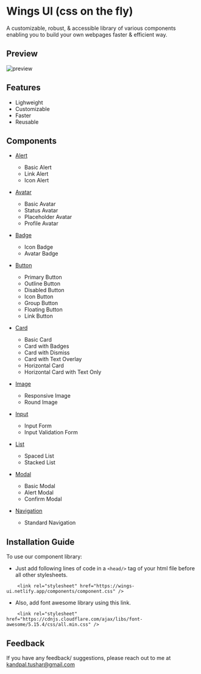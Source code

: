 # Wings UI (css on the fly)

A customizable, robust, & accessible library of various components enabling you to build your own webpages faster & efficient way.

## Preview

![preview](./assets/preview.gif)

## Features

- Lighweight
- Customizable
- Faster
- Reusable

## Components

- [Alert](https://wings-ui.netlify.app/components/alert/alert.html)
    - Basic Alert
    - Link Alert
    - Icon Alert

- [Avatar](https://wings-ui.netlify.app/components/avatar/avatar.html)
    - Basic Avatar
    - Status Avatar
    - Placeholder Avatar
    - Profile Avatar

- [Badge](https://wings-ui.netlify.app/components/badge/badge.html)
    - Icon Badge
    - Avatar Badge

- [Button](https://wings-ui.netlify.app/components/button/button.html)
    - Primary Button
    - Outline Button
    - Disabled Button
    - Icon Button
    - Group Button
    - Floating Button
    - Link Button

- [Card](https://wings-ui.netlify.app/components/card/card.html)
    - Basic Card
    - Card with Badges
    - Card with Dismiss
    - Card with Text Overlay
    - Horizontal Card
    - Horizontal Card with Text Only

- [Image](https://wings-ui.netlify.app/components/image/image.html)
    - Responsive Image
    - Round Image

- [Input](https://wings-ui.netlify.app/components/input/input.html)
    - Input Form
    - Input Validation Form

- [List](https://wings-ui.netlify.app/components/list/list.html)
    - Spaced List
    - Stacked List

- [Modal](https://wings-ui.netlify.app/components/modal/modal.html)
    - Basic Modal
    - Alert Modal
    - Confirm Modal

- [Navigation](https://wings-ui.netlify.app/components/navigation/navigation.html)
    - Standard Navigation

## Installation Guide

To use our component library:
- Just add following lines of code in a `<head/>` tag of your html file before all other stylesheets.

```
	<link rel="stylesheet" href="https://wings-ui.netlify.app/components/component.css" />    
```

- Also, add font awesome library using this link.

```
    <link rel="stylesheet" href="https://cdnjs.cloudflare.com/ajax/libs/font-awesome/5.15.4/css/all.min.css" />
```

## Feedback

If you have any feedback/ suggestions, please reach out to me at kandpal.tushar@gmail.com

